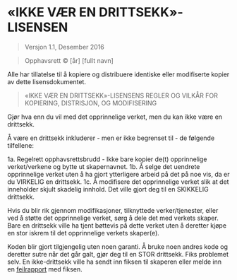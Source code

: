 # «IKKE VÆR EN DRITTSEKK»-LISENSEN
> Versjon 1.1, Desember 2016

> Opphavsrett © [år] [fullt navn]

Alle har tillatelse til å kopiere og distribuere identiske eller modifiserte kopier av dette lisensdokumentet.

> «IKKE VÆR EN DRITTSEKK»-LISENSENS REGLER OG VILKÅR FOR KOPIERING, DISTRISJON, OG MODIFISERING

Gjør hva enn du vil med det opprinnelige verket, men du kan ikke være en drittsekk.

Å være en drittsekk inkluderer - men er ikke begrenset til - de følgende tilfellene:

1a. Regelrett opphavsrettsbrudd - Ikke bare kopier de(t) opprinnelige verket/verkene og bytte ut skapernavnet.
1b. Å selge det uendrete opprinnelige verket uten å ha gjort ytterligere arbeid på det på noe vis, da er du VIRKELIG en drittsekk.
1c. Å modifisere det opprinnelige verket slik at det inneholder skjult skadelig innhold. Det ville gjort deg til en SKIKKELIG drittsekk.

Hvis du blir rik gjennom modifikasjoner, tilknyttede verker/tjenester, eller ved å støtte det opprinnelige verket, sørg å dele det med verkets skaper. Bare en drittsekk ville ha tjent bøttevis på dette verket uten å deretter kjøpe en stor iskrem til det opprinnelige verkets skaper(e).

Koden blir gjort tilgjengelig uten noen garanti. Å bruke noen andres kode og deretter sutre når det går galt, gjør deg til en STOR drittsekk. Fiks problemet selv. En ikke-drittsekk ville ha sendt inn fiksen til skaperen eller melde inn en [feilrapport](https://www.chiark.greenend.org.uk/~sgtatham/bugs.html) med fiksen.
